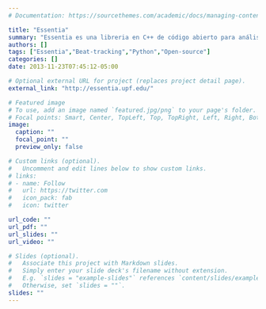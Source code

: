 ```yaml
---
# Documentation: https://sourcethemes.com/academic/docs/managing-content/

title: "Essentia"
summary: "Essentia es una libreria en C++ de código abierto para análisis de audio y recuperación de información de música basada en audio. Contiene una amplia colección de algoritmos reutilizables que implementan la funcionalidad de entrada / salida de audio, bloques de procesamiento de señal digital estándar, caracterización estadística de datos y un amplio conjunto de descriptores de música espectrales, temporales, tonales y de alto nivel. Más detalles en este [articulo](https://joserzapata.github.io/publication/essentiaismir/)"
authors: []
tags: ["Essentia","Beat-tracking","Python","Open-source"]
categories: []
date: 2013-11-23T07:45:12-05:00

# Optional external URL for project (replaces project detail page).
external_link: "http://essentia.upf.edu/"

# Featured image
# To use, add an image named `featured.jpg/png` to your page's folder.
# Focal points: Smart, Center, TopLeft, Top, TopRight, Left, Right, BottomLeft, Bottom, BottomRight.
image:
  caption: ""
  focal_point: ""
  preview_only: false

# Custom links (optional).
#   Uncomment and edit lines below to show custom links.
# links:
# - name: Follow
#   url: https://twitter.com
#   icon_pack: fab
#   icon: twitter

url_code: ""
url_pdf: ""
url_slides: ""
url_video: ""

# Slides (optional).
#   Associate this project with Markdown slides.
#   Simply enter your slide deck's filename without extension.
#   E.g. `slides = "example-slides"` references `content/slides/example-slides.md`.
#   Otherwise, set `slides = ""`.
slides: ""
---
```

